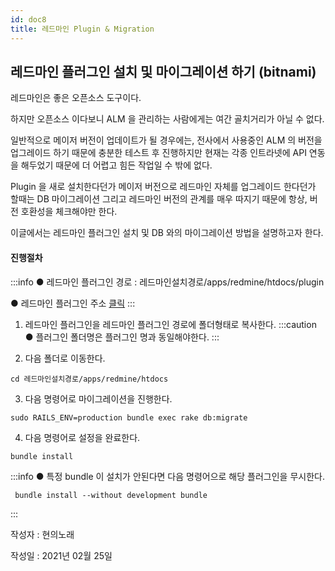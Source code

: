 ```yaml
---
id: doc8
title: 레드마인 Plugin & Migration
---
```


## 레드마인 플러그인 설치 및 마이그레이션 하기 (bitnami)

레드마인은 좋은 오픈소스 도구이다.

하지만 오픈소스 이다보니 ALM 을 관리하는 사람에게는 여간 골치거리가 아닐 수 없다.

일반적으로 메이저 버전이 업데이트가 될 경우에는, 전사에서 사용중인 ALM 의 버전을 업그레이드 하기 때문에 충분한 테스트 후 진행하지만 현재는 각종 인트라넷에 API 연동을 해두었기 때문에 더 어렵고 힘든 작업일 수 밖에 없다.

Plugin 을 새로 설치한다던가 메이저 버전으로 레드마인 자체를 업그레이드 한다던가 할때는 DB 마이그레이션 그리고 레드마인 버전의 관계를 매우 따지기 때문에 항상, 버전 호환성을 체크해야만 한다.

이글에서는 레드마인 플러그인 설치 및 DB 와의 마이그레이션 방법을 설명하고자 한다.

#### 진행절차

:::info
● 레드마인 플러그인 경로 : 레드마인설치경로/apps/redmine/htdocs/plugin

● 레드마인 플러그인 주소 [클릭](https://www.redmine.org/plugins)
:::

1. 레드마인 플러그인을 레드마인 플러그인 경로에 폴더형태로 복사한다.
:::caution
● 플러그인 폴더명은 플러그인 명과 동일해야한다.
:::

2. 다음 폴더로 이동한다.
```shell
cd 레드마인설치경로/apps/redmine/htdocs
```

3. 다음 명령어로 마이그레이션을 진행한다.
```shell
sudo RAILS_ENV=production bundle exec rake db:migrate
```

4. 다음 명령어로 설정을 완료한다.
```shell
bundle install
```
:::info
● 특정 bundle 이 설치가 안된다면 다음 명령어으로 해당 플러그인을 무시한다.
```shell
 bundle install --without development bundle
```
:::



작성자 : 현의노래

작성일 : 2021년 02월 25일